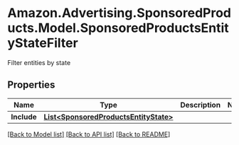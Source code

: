 # Amazon.Advertising.SponsoredProducts.Model.SponsoredProductsEntityStateFilter
Filter entities by state

## Properties

Name | Type | Description | Notes
------------ | ------------- | ------------- | -------------
**Include** | [**List&lt;SponsoredProductsEntityState&gt;**](SponsoredProductsEntityState.md) |  | 

[[Back to Model list]](../README.md#documentation-for-models) [[Back to API list]](../README.md#documentation-for-api-endpoints) [[Back to README]](../README.md)

